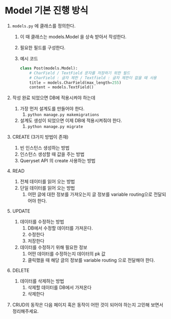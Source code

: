 # Model 기본 진행 방식
1. `models.py` 에 클래스를 정의한다.
    1. 이 때 클래스는 models.Model 을 상속 받아서 작성한다.
    2. 필요한 필드를 구성한다.
    3. 예시 코드
        
        ```python
        class Post(models.Model):
            # CharField / TextField 문자를 저장하기 위한 필드
            # CharField : 글자 제한 / Textfield : 글자 제한이 없을 때 사용
            title = models.CharField(max_length=255)  
            content = models.TextField()
        ```
        

1. 작성 완료 되었으면 DB에 적용시켜야 하는데
    1. 가장 먼저 설계도를 만들어야 한다.
        1. `python manage.py makemigrations`
    2. 설계도 생성이 되었으면 이제 DB에 적용시켜줘야 한다.
        1. `python manage.py migrate`
        
2. CREATE (3가지 방법이 존재)
    1. 빈 인스턴스 생성하는 방법
    2. 인스턴스 생성할 때 값을 주는 방법
    3. Queryset API 의 create 사용하는 방법

1. READ
    1. 전체 데이터를 읽어 오는 방법
    2. 단일 데이터를 읽어 오는 방법
        1. 어떤 글에 대한 정보를 가져오는지 글 정보를 variable routing으로 전달되어야 한다.
    
2. UPDATE
    1. 데이터를 수정하는 방법
        1. DB에서 수정할 데이터를 가져온다.
        2. 수정한다
        3. 저장한다
    2. 데이터를 수정하기 위해 필요한 정보
        1. 어떤 데이터를 수정하는지 데이터의 pk 값
        2. 클릭했을 때 해당 글의 정보를 variable routing 으로 전달해야 한다.

1. DELETE
    1. 데이터를 삭제하는 방법
        1. 삭제할 데이터를 DB에서 가져온다
        2. 삭제한다

1. CRUD의 동작은 다음 페이지 혹은 동작이 어떤 것이 되어야 하는지 고민해 보면서 정리해주세요.